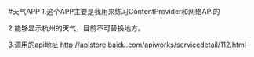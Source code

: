 #天气APP
1.这个APP主要是我用来练习ContentProvider和网络API的

2.能够显示杭州的天气，目前不可替换地方。

3.调用的api地址  http://apistore.baidu.com/apiworks/servicedetail/112.html